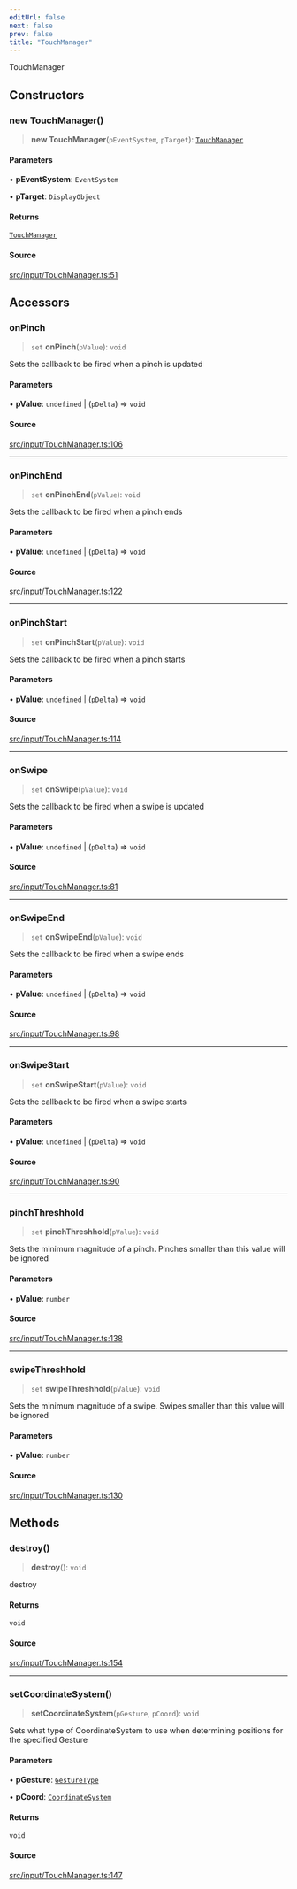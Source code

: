 ```yaml
---
editUrl: false
next: false
prev: false
title: "TouchManager"
---
```


TouchManager

## Constructors

### new TouchManager()

> **new TouchManager**(`pEventSystem`, `pTarget`): [`TouchManager`](/api/classes/touchmanager/)

#### Parameters

• **pEventSystem**: `EventSystem`

• **pTarget**: `DisplayObject`

#### Returns

[`TouchManager`](/api/classes/touchmanager/)

#### Source

[src/input/TouchManager.ts:51](https://github.com/relishinc/dill-pixel/blob/10f512f7f577ca5e74162827f11215b28df5ca97/src/input/TouchManager.ts#L51)

## Accessors

### onPinch

> `set` **onPinch**(`pValue`): `void`

Sets the callback to be fired when a pinch is updated

#### Parameters

• **pValue**: `undefined` \| (`pDelta`) => `void`

#### Source

[src/input/TouchManager.ts:106](https://github.com/relishinc/dill-pixel/blob/10f512f7f577ca5e74162827f11215b28df5ca97/src/input/TouchManager.ts#L106)

***

### onPinchEnd

> `set` **onPinchEnd**(`pValue`): `void`

Sets the callback to be fired when a pinch ends

#### Parameters

• **pValue**: `undefined` \| (`pDelta`) => `void`

#### Source

[src/input/TouchManager.ts:122](https://github.com/relishinc/dill-pixel/blob/10f512f7f577ca5e74162827f11215b28df5ca97/src/input/TouchManager.ts#L122)

***

### onPinchStart

> `set` **onPinchStart**(`pValue`): `void`

Sets the callback to be fired when a pinch starts

#### Parameters

• **pValue**: `undefined` \| (`pDelta`) => `void`

#### Source

[src/input/TouchManager.ts:114](https://github.com/relishinc/dill-pixel/blob/10f512f7f577ca5e74162827f11215b28df5ca97/src/input/TouchManager.ts#L114)

***

### onSwipe

> `set` **onSwipe**(`pValue`): `void`

Sets the callback to be fired when a swipe is updated

#### Parameters

• **pValue**: `undefined` \| (`pDelta`) => `void`

#### Source

[src/input/TouchManager.ts:81](https://github.com/relishinc/dill-pixel/blob/10f512f7f577ca5e74162827f11215b28df5ca97/src/input/TouchManager.ts#L81)

***

### onSwipeEnd

> `set` **onSwipeEnd**(`pValue`): `void`

Sets the callback to be fired when a swipe ends

#### Parameters

• **pValue**: `undefined` \| (`pDelta`) => `void`

#### Source

[src/input/TouchManager.ts:98](https://github.com/relishinc/dill-pixel/blob/10f512f7f577ca5e74162827f11215b28df5ca97/src/input/TouchManager.ts#L98)

***

### onSwipeStart

> `set` **onSwipeStart**(`pValue`): `void`

Sets the callback to be fired when a swipe starts

#### Parameters

• **pValue**: `undefined` \| (`pDelta`) => `void`

#### Source

[src/input/TouchManager.ts:90](https://github.com/relishinc/dill-pixel/blob/10f512f7f577ca5e74162827f11215b28df5ca97/src/input/TouchManager.ts#L90)

***

### pinchThreshhold

> `set` **pinchThreshhold**(`pValue`): `void`

Sets the minimum magnitude of a pinch. Pinches smaller than this value will be ignored

#### Parameters

• **pValue**: `number`

#### Source

[src/input/TouchManager.ts:138](https://github.com/relishinc/dill-pixel/blob/10f512f7f577ca5e74162827f11215b28df5ca97/src/input/TouchManager.ts#L138)

***

### swipeThreshhold

> `set` **swipeThreshhold**(`pValue`): `void`

Sets the minimum magnitude of a swipe. Swipes smaller than this value will be ignored

#### Parameters

• **pValue**: `number`

#### Source

[src/input/TouchManager.ts:130](https://github.com/relishinc/dill-pixel/blob/10f512f7f577ca5e74162827f11215b28df5ca97/src/input/TouchManager.ts#L130)

## Methods

### destroy()

> **destroy**(): `void`

destroy

#### Returns

`void`

#### Source

[src/input/TouchManager.ts:154](https://github.com/relishinc/dill-pixel/blob/10f512f7f577ca5e74162827f11215b28df5ca97/src/input/TouchManager.ts#L154)

***

### setCoordinateSystem()

> **setCoordinateSystem**(`pGesture`, `pCoord`): `void`

Sets what type of CoordinateSystem to use when determining positions for the specified Gesture

#### Parameters

• **pGesture**: [`GestureType`](/api/enumerations/gesturetype/)

• **pCoord**: [`CoordinateSystem`](/api/enumerations/coordinatesystem/)

#### Returns

`void`

#### Source

[src/input/TouchManager.ts:147](https://github.com/relishinc/dill-pixel/blob/10f512f7f577ca5e74162827f11215b28df5ca97/src/input/TouchManager.ts#L147)
